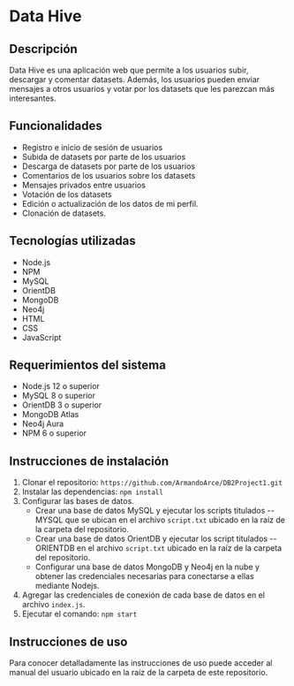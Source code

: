 
# Data Hive

## Descripción

Data Hive es una aplicación web que permite a los usuarios subir, descargar y comentar datasets. Además, los usuarios pueden enviar mensajes a otros usuarios y votar por los datasets que les parezcan más interesantes.

## Funcionalidades

-   Registro e inicio de sesión de usuarios
-   Subida de datasets por parte de los usuarios
-   Descarga de datasets por parte de los usuarios
-   Comentarios de los usuarios sobre los datasets
-   Mensajes privados entre usuarios
-   Votación de los datasets
-   Edición o actualización de los datos de mi perfil.
-   Clonación de datasets.

## Tecnologías utilizadas

-   Node.js
-   NPM
-   MySQL
-   OrientDB
-   MongoDB
-   Neo4j
-   HTML
-   CSS
-   JavaScript

## Requerimientos del sistema

-   Node.js 12 o superior
-   MySQL 8 o superior
-   OrientDB 3 o superior
-   MongoDB Atlas
-   Neo4j Aura
-   NPM 6 o superior

## Instrucciones de instalación

1.  Clonar el repositorio: `https://github.com/ArmandoArce/DB2Project1.git`
2.  Instalar las dependencias: `npm install`
3.  Configurar las bases de datos.
    -   Crear una base de datos MySQL y ejecutar los scripts titulados --MYSQL que se ubican en el archivo `script.txt` ubicado en la raíz de la carpeta del repositorio.
    -   Crear una base de datos OrientDB y ejecutar los script titulados --ORIENTDB en el archivo `script.txt` ubicado en la raíz de la carpeta del repositorio.
    -   Configurar una base de datos MongoDB y Neo4j en la nube y obtener las credenciales necesarias para conectarse a ellas mediante Nodejs.
4.  Agregar las credenciales de conexión de cada base de datos en el archivo `index.js`.
5.  Ejecutar el comando: `npm start`

## Instrucciones de uso

Para conocer detalladamente las instrucciones de uso puede acceder al manual del usuario ubicado en la raíz de la carpeta de este repositorio.
